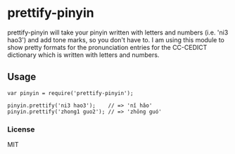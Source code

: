 # prettify-pinyin

prettify-pinyin will take your pinyin written with letters and numbers (i.e. 'ni3 hao3') and add tone marks, so you don't have to. I am using this module to show pretty formats for the pronunciation entries for the CC-CEDICT dictionary which is written with letters and numbers.

## Usage

```
var pinyin = require('prettify-pinyin');

pinyin.prettify('ni3 hao3');    // => 'nǐ hǎo'
pinyin.prettify('zhong1 guo2'); // => 'zhōng guó'

```

### License

MIT